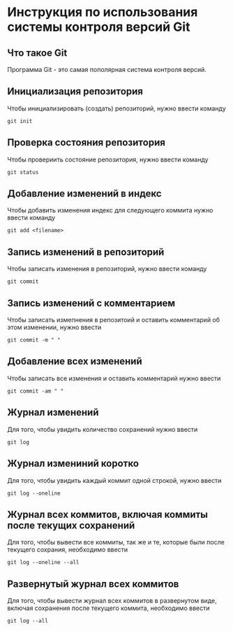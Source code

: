 # **Инструкция по использования системы контроля версий Git**

## Что такое Git

Программа Git - это самая пополярная система контроля версий.

## Инициализация  репозитория

Чтобы инициализировать (создать) репозиторий, нужно ввести команду

    git init
  
  ## Проверка состояния репозитория

Чтобы провериить состояние репозитория, нужно ввести команду

    git status

## Добавление изменений в индекс

Чтобы добавить изменения индекс для следующего коммита нужно ввести команду

    git add <filename>  

## Запись изменений в репозиторий

Чтобы записать изменения в репозиторий, нужно ввести команду

    git commit

## Запись изменений с комментарием

Чтобы записать измепнения в репозитоий и оставить комментарий об этом изменении, нужно ввести

    git commit -m " "

## Добавление всех изменений

Чтобы записать все изменения и оставить комментарий нужно ввести

    git commit -am " "

## Журнал изменений

Для того, чтобы увидить количество сохранений нужно ввести

    git log

## Журнал измениний коротко

Для того, чтобы увидить каждый коммит одной строкой, нужно ввести

    git log --oneline

## Журнал всех коммитов, включая коммиты после текущих сохранений

Для того, чтобы вывести все коммиты, так же и те, которые были после текущего сохрания, необходимо ввести

    git log --oneline --all

## Развернутый журнал всех коммитов 

Для того, чтобы вывести журнал всех коммитов в развернутом виде, включая сохранения после текущего коммита, необходимо ввести

    git log --all



